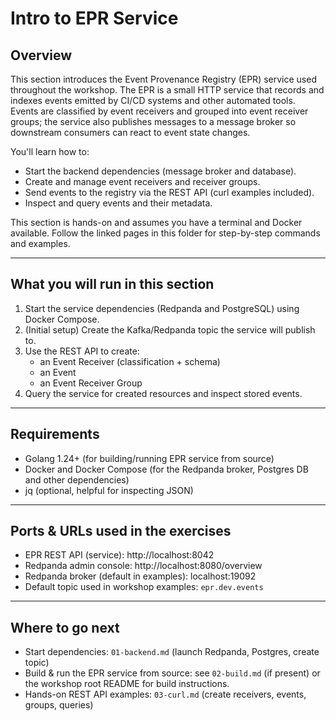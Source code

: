 # Intro to EPR Service

## Overview

This section introduces the Event Provenance Registry (EPR) service used
throughout the workshop. The EPR is a small HTTP service that records and
indexes events emitted by CI/CD systems and other automated tools. Events are
classified by event receivers and grouped into event receiver groups; the
service also publishes messages to a message broker so downstream consumers can
react to event state changes.

You'll learn how to:

- Start the backend dependencies (message broker and database).
- Create and manage event receivers and receiver groups.
- Send events to the registry via the REST API (curl examples included).
- Inspect and query events and their metadata.

This section is hands-on and assumes you have a terminal and Docker available.
Follow the linked pages in this folder for step-by-step commands and examples.

---

## What you will run in this section

1. Start the service dependencies (Redpanda and PostgreSQL) using Docker
   Compose.
2. (Initial setup) Create the Kafka/Redpanda topic the service will publish to.
3. Use the REST API to create:
   - an Event Receiver (classification + schema)
   - an Event
   - an Event Receiver Group
4. Query the service for created resources and inspect stored events.

---

## Requirements

- Golang 1.24+ (for building/running EPR service from source)
- Docker and Docker Compose (for the Redpanda broker, Postgres DB and other
  dependencies)
- jq (optional, helpful for inspecting JSON)

---

## Ports & URLs used in the exercises

- EPR REST API (service): http://localhost:8042
- Redpanda admin console: http://localhost:8080/overview
- Redpanda broker (default in examples): localhost:19092
- Default topic used in workshop examples: `epr.dev.events`

---

## Where to go next

- Start dependencies: `01-backend.md` (launch Redpanda, Postgres, create topic)
- Build & run the EPR service from source: see `02-build.md` (if present) or the
  workshop root README for build instructions.
- Hands-on REST API examples: `03-curl.md` (create receivers, events, groups,
  queries)
